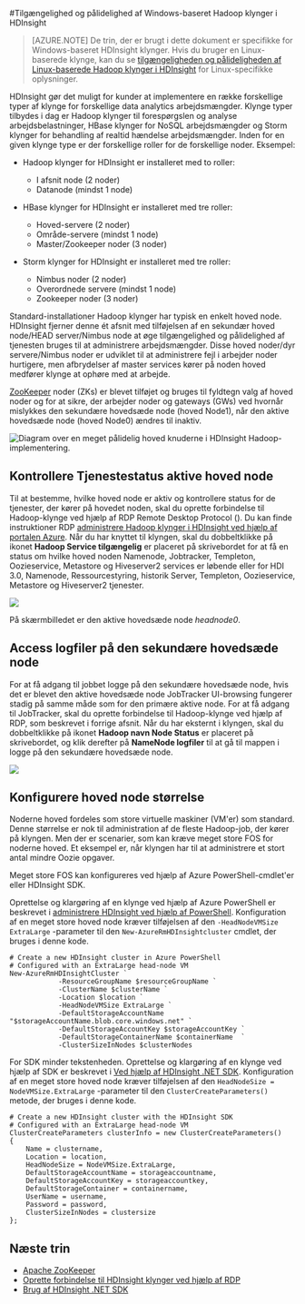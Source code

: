 <properties
    pageTitle="Tilgængeligheden af Hadoop klynger i HDInsight | Microsoft Azure"
    description="HDInsight installerer yderst tilgængelig og pålidelig klynger med en ekstra hoved node."
    services="hdinsight"
    tags="azure-portal"
    editor="cgronlun"
    manager="jhubbard"
    authors="mumian"
    documentationCenter=""/>

<tags
    ms.service="hdinsight"
    ms.workload="big-data"
    ms.tgt_pltfrm="na"
    ms.devlang="multiple"
    ms.topic="article"
    ms.date="10/21/2016"
    ms.author="jgao"/>


#<a name="availability-and-reliability-of-windows-based-hadoop-clusters-in-hdinsight"></a>Tilgængelighed og pålidelighed af Windows-baseret Hadoop klynger i HDInsight


>[AZURE.NOTE] De trin, der er brugt i dette dokument er specifikke for Windows-baseret HDInsight klynger. Hvis du bruger en Linux-baserede klynge, kan du se [tilgængeligheden og pålideligheden af Linux-baserede Hadoop klynger i HDInsight](hdinsight-high-availability-linux.md) for Linux-specifikke oplysninger.

HDInsight gør det muligt for kunder at implementere en række forskellige typer af klynge for forskellige data analytics arbejdsmængder. Klynge typer tilbydes i dag er Hadoop klynger til forespørgslen og analyse arbejdsbelastninger, HBase klynger for NoSQL arbejdsmængder og Storm klynger for behandling af realtid hændelse arbejdsmængder. Inden for en given klynge type er der forskellige roller for de forskellige noder. Eksempel:



- Hadoop klynger for HDInsight er installeret med to roller:
    - I afsnit node (2 noder)
    - Datanode (mindst 1 node)

- HBase klynger for HDInsight er installeret med tre roller:
    - Hoved-servere (2 noder)
    - Område-servere (mindst 1 node)
    - Master/Zookeeper noder (3 noder)

- Storm klynger for HDInsight er installeret med tre roller:
    - Nimbus noder (2 noder)
    - Overordnede servere (mindst 1 node)
    - Zookeeper noder (3 noder)

Standard-installationer Hadoop klynger har typisk en enkelt hoved node. HDInsight fjerner denne ét afsnit med tilføjelsen af en sekundær hoved node/HEAD server/Nimbus node at øge tilgængelighed og pålidelighed af tjenesten bruges til at administrere arbejdsmængder. Disse hoved noder/dyr servere/Nimbus noder er udviklet til at administrere fejl i arbejder noder hurtigere, men afbrydelser af master services kører på noden hoved medfører klynge at ophøre med at arbejde.


[ZooKeeper](http://zookeeper.apache.org/ ) noder (ZKs) er blevet tilføjet og bruges til fyldtegn valg af hoved noder og for at sikre, der arbejder noder og gateways (GWs) ved hvornår mislykkes den sekundære hovedsæde node (hoved Node1), når den aktive hovedsæde node (hoved Node0) ændres til inaktiv.

![Diagram over en meget pålidelig hoved knuderne i HDInsight Hadoop-implementering.](./media/hdinsight-high-availability/hadoop.high.availability.architecture.diagram.png)




## <a name="check-active-head-node-service-status"></a>Kontrollere Tjenestestatus aktive hoved node
Til at bestemme, hvilke hoved node er aktiv og kontrollere status for de tjenester, der kører på hovedet noden, skal du oprette forbindelse til Hadoop-klynge ved hjælp af RDP Remote Desktop Protocol (). Du kan finde instruktioner RDP [administrere Hadoop klynger i HDInsight ved hjælp af portalen Azure](hdinsight-administer-use-management-portal.md#connect-to-hdinsight-clusters-by-using-rdp). Når du har knyttet til klyngen, skal du dobbeltklikke på ikonet **Hadoop Service tilgængelig** er placeret på skrivebordet for at få en status om hvilke hoved noden Namenode, Jobtracker, Templeton, Oozieservice, Metastore og Hiveserver2 services er løbende eller for HDI 3.0, Namenode, Ressourcestyring, historik Server, Templeton, Oozieservice, Metastore og Hiveserver2 tjenester.

![](./media/hdinsight-high-availability/Hadoop.Service.Availability.Status.png)

På skærmbilledet er den aktive hovedsæde node *headnode0*.

## <a name="access-log-files-on-the-secondary-head-node"></a>Access logfiler på den sekundære hovedsæde node

For at få adgang til jobbet logge på den sekundære hovedsæde node, hvis det er blevet den aktive hovedsæde node JobTracker UI-browsing fungerer stadig på samme måde som for den primære aktive node. For at få adgang til JobTracker, skal du oprette forbindelse til Hadoop-klynge ved hjælp af RDP, som beskrevet i forrige afsnit. Når du har eksternt i klyngen, skal du dobbeltklikke på ikonet **Hadoop navn Node Status** er placeret på skrivebordet, og klik derefter på **NameNode logfiler** til at gå til mappen i logge på den sekundære hovedsæde node.

![](./media/hdinsight-high-availability/Hadoop.Head.Node.Log.Files.png)


## <a name="configure-head-node-size"></a>Konfigurere hoved node størrelse
Noderne hoved fordeles som store virtuelle maskiner (VM'er) som standard. Denne størrelse er nok til administration af de fleste Hadoop-job, der kører på klyngen. Men der er scenarier, som kan kræve meget store FOS for noderne hoved. Et eksempel er, når klyngen har til at administrere et stort antal mindre Oozie opgaver.

Meget store FOS kan konfigureres ved hjælp af Azure PowerShell-cmdlet'er eller HDInsight SDK.

Oprettelse og klargøring af en klynge ved hjælp af Azure PowerShell er beskrevet i [administrere HDInsight ved hjælp af PowerShell](hdinsight-administer-use-powershell.md). Konfiguration af en meget store hoved node kræver tilføjelsen af den `-HeadNodeVMSize ExtraLarge` -parameter til den `New-AzureRmHDInsightcluster` cmdlet, der bruges i denne kode.

    # Create a new HDInsight cluster in Azure PowerShell
    # Configured with an ExtraLarge head-node VM
    New-AzureRmHDInsightCluster `
                -ResourceGroupName $resourceGroupName `
                -ClusterName $clusterName ` 
                -Location $location `
                -HeadNodeVMSize ExtraLarge `
                -DefaultStorageAccountName "$storageAccountName.blob.core.windows.net" `
                -DefaultStorageAccountKey $storageAccountKey `
                -DefaultStorageContainerName $containerName  `
                -ClusterSizeInNodes $clusterNodes

For SDK minder tekstenheden. Oprettelse og klargøring af en klynge ved hjælp af SDK er beskrevet i [Ved hjælp af HDInsight .NET SDK](hdinsight-provision-clusters.md#sdk). Konfiguration af en meget store hoved node kræver tilføjelsen af den `HeadNodeSize = NodeVMSize.ExtraLarge` -parameter til den `ClusterCreateParameters()` metode, der bruges i denne kode.

    # Create a new HDInsight cluster with the HDInsight SDK
    # Configured with an ExtraLarge head-node VM
    ClusterCreateParameters clusterInfo = new ClusterCreateParameters()
    {
        Name = clustername,
        Location = location,
        HeadNodeSize = NodeVMSize.ExtraLarge,
        DefaultStorageAccountName = storageaccountname,
        DefaultStorageAccountKey = storageaccountkey,
        DefaultStorageContainer = containername,
        UserName = username,
        Password = password,
        ClusterSizeInNodes = clustersize
    };


## <a name="next-steps"></a>Næste trin

- [Apache ZooKeeper](http://zookeeper.apache.org/ )
- [Oprette forbindelse til HDInsight klynger ved hjælp af RDP](hdinsight-administer-use-management-portal.md#rdp)
- [Brug af HDInsight .NET SDK](hdinsight-provision-clusters.md#sdk)
